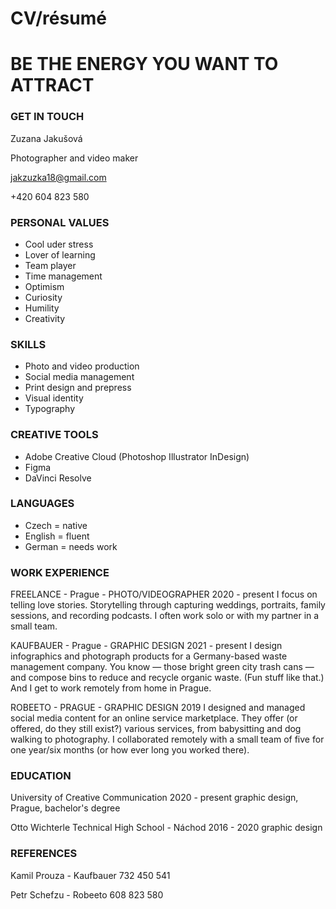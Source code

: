 # CV/résumé

# BE THE ENERGY YOU WANT TO ATTRACT

### GET IN TOUCH 
Zuzana Jakušová

Photographer and video maker

jakzuzka18@gmail.com

+420 604 823 580



### PERSONAL VALUES
- Cool uder stress 
- Lover of learning
- Team player
- Time management
- Optimism
- Curiosity
- Humility
- Creativity



### SKILLS
- Photo and video production
- Social media management
- Print design and prepress
- Visual identity
- Typography

### CREATIVE TOOLS 
- Adobe Creative Cloud (Photoshop Illustrator
InDesign)
- Figma
- DaVinci Resolve



### LANGUAGES
- Czech = native
- English = fluent
- German = needs work




### WORK EXPERIENCE
FREELANCE - Prague - PHOTO/VIDEOGRAPHER
2020 - present
I focus on telling love stories. Storytelling through capturing weddings, portraits, family sessions, and recording podcasts. I often work solo or with my partner in a small team.

KAUFBAUER - Prague - GRAPHIC DESIGN
2021 - present
I design infographics and photograph products for a Germany-based waste management company. You know — those bright green city trash cans — and compose bins to reduce and recycle organic waste. (Fun stuff like that.) And I get to work remotely from home in Prague.

ROBEETO - PRAGUE - GRAPHIC DESIGN
2019
I designed and managed social media content for an online service marketplace. They offer (or offered, do they still exist?) various services, from babysitting and dog walking to photography. I collaborated remotely with a small team of five for one year/six months (or how ever long you worked there).




### EDUCATION
University of Creative Communication
2020 - present
graphic design, Prague, bachelor's degree

Otto Wichterle Technical High School - Náchod
2016 - 2020
graphic design




### REFERENCES
Kamil Prouza - Kaufbauer 
732 450 541

Petr Schefzu - Robeeto 
608 823 580
